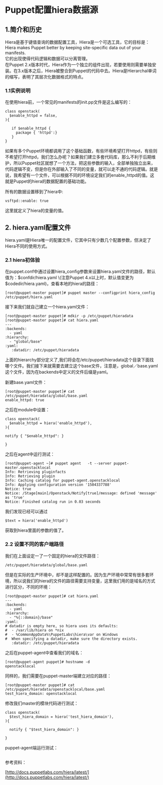 # Puppet配置hiera数据源

## 1.简介和历史

Hiera是基于键值查询的数据配置工具，Hiera是一个可选工具，它的目标是：Hiera makes Puppet better by keeping site-specific data out of your manifests.  
它的出现使得代码逻辑和数据可以分离管理。  
在Puppet 2.x版本时代，Hiera作为一个独立的组件出现，若要使用则需要单独安装。在3.x版本之后，Hiera被整合到Puppet的代码中去。Hiera是Hierarchal单词的缩写，表明了其层次化数据格式的特点。

### 1.1实例说明

在使用hiera前，一个常见的manifests的init.pp文件是这么编写的：

```
class openstack(
  $enable_httpd = false,
){

   if $enable_httpd {
     package { 'httpd':}
   }
}
```

如果有多个Puppet环境都调用了这个基础函数，有些环境希望打开httpd，有些则不希望打开httpd，我们怎么办呢？如果我们建立多套代码库，那么不利于后期维护，所以Puppet社区就想了一个方法，把这些参数的输入，全部单独独立出来，代码逻辑不变，但是你在外部输入了不同的变量，就可以走不通的代码逻辑。就是说，我希望有一个文件，可以根据不同的环境设定我们的enable\_httpd的值。这就是Puppet的hiera的数据配置的基础功能。

所有的数据设置移到了hiera中:

```
vsftpd::enable: true
```

这里就定义了hiera的变量的值。

## 2. hiera.yaml配置文件

hiera.yaml是Hiera唯一的配置文件，它其中只有少数几个配置参数，但决定了Hiera不同的使用方式。

### 2.1 hiera初体验

在puppet.conf中通过设置hiera\_config参数来设置hiera.yaml文件的路径，默认值为：$confdir/hiera.yaml  
\(注意Puppet 4.x以上时，默认值变更为$codedir/hiera.yaml\)，查看本地的hiera的路径：

```
[root@puppet-master puppet]# puppet master --configprint hiera_config
/etc/puppet/hiera.yaml
```

接下来我们就自己建立一个hiera.yaml文件：

```
[root@puppet-master puppet]# mdkir -p /etc/puppet/hieradata
[root@puppet-master puppet]# cat hiera.yaml
---
:backends:
  - yaml
:hierarchy:
  - "global/base"
:yaml:
   :datadir: /etc/puppet/hieradata
```

上面的hierarchy部分定义了,我们将会在/etc/puppet/hieradata这个目录下面找哪个文件。我们接下来就需要去建立这个base文件，注意是，global／base.yaml这个文件，因为在backends中定义的文件后缀是yaml。

新建base.yaml文件：

```
[root@puppet-master puppet]# cat /etc/puppet/hieradata/global/base.yaml
enable_httpd: true
```

之后在module中设置：

```
class openstack(
  $enable_httpd = hiera('enable_httpd'),
){

notify { "$enable_httpd": }

}
```

之后在agent中运行测试：

```
[root@puppet-agent ~]# puppet agent   -t --server puppet-master.openstacklocal
Info: Retrieving pluginfacts
Info: Retrieving plugin
Info: Caching catalog for puppet-agent.openstacklocal
Info: Applying configuration version '1504337788'
Notice: true
Notice: /Stage[main]/Openstack/Notify[true]/message: defined 'message' as 'true'
Notice: Finished catalog run in 0.03 seconds
```

我们发现已经可以通过

```
$text = hiera('enable_httpd')
```

获取到hiera里面的参数的值了。

### 2.2 设置不同的客户端路径

我们在上面设定一了一个固定的hiera的文件路径：

```
/etc/puppet/hieradata/global/base.yaml
```

但是在实际的生产环境中，却不是这样配置的。因为生产环境中常常有很多套环境，所以说我们的hiera的文件的路径需要支持变量，这里我们用的是域名的方式进行区分，不同的环境：

```
[root@puppet-master puppet]# cat hiera.yaml
---
:backends:
  - yaml
:hierarchy:
  - "%{::domain}/base"
:yaml:
# datadir is empty here, so hiera uses its defaults:
#  - /var/lib/hiera on *nix
#  - %CommonAppData%\PuppetLabs\hiera\var on Windows
#  When specifying a datadir, make sure the directory exists.
   :datadir: /etc/puppet/hieradata
```

之后在puppet-agent中查看我们的域名：

```
[root@puppet-agent puppet]# hostname -d
openstacklocal
```

同样的，我们需要在puppet-master端建立对应的路径：

```
[root@puppet-master puppet]# cat /etc/puppet/hieradata/openstacklocal/base.yaml
test_hiera_domain: openstacklocal
```

修改我们master的模块代码进行测试：

```
class openstack(
  $test_hiera_domain = hiera('test_hiera_domain'),
){

  notify { "$test_hiera_domain": }

}
```

puppet-agent端运行测试：

```

```

参考资料：

[http://docs.puppetlabs.com/hiera/latest/](http://docs.puppetlabs.com/hiera/latest/)


